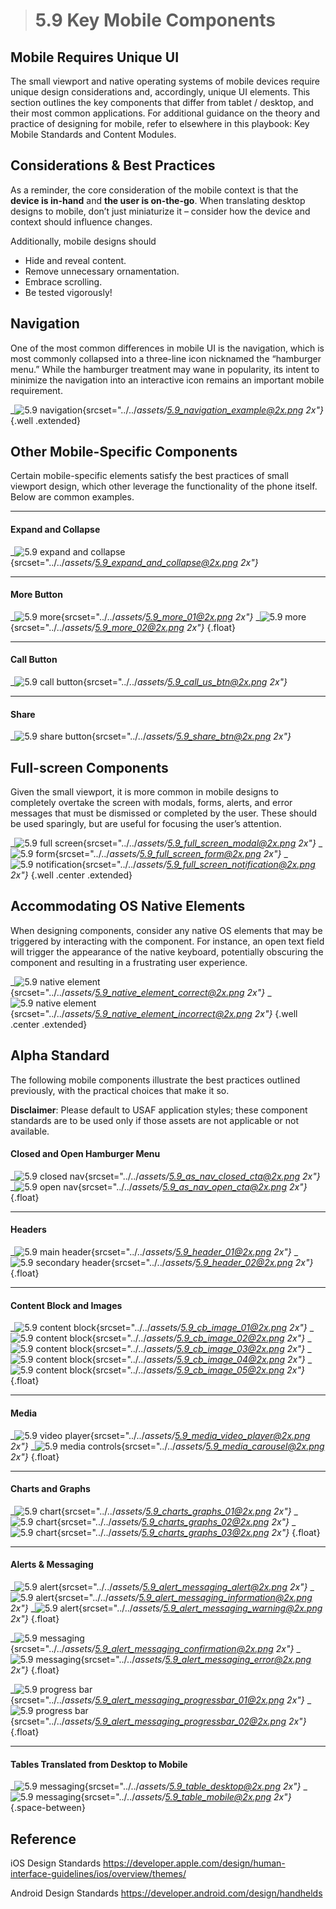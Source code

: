 > # **5.9** Key Mobile Components

## Mobile Requires Unique UI

The small viewport and native operating systems of mobile devices require unique design considerations and, accordingly, unique UI elements. This section outlines the key components that differ from tablet / desktop, and their most common applications. For additional guidance on the theory and practice of designing for mobile, refer to elsewhere in this playbook: Key Mobile Standards and Content Modules.

## Considerations & Best Practices

As a reminder, the core consideration of the mobile context is that the **device is in-hand** and **the user is on-the-go**. When translating desktop designs to mobile, don’t just miniaturize it – consider how the device and context should influence changes.

Additionally, mobile designs should

- Hide and reveal content.
- Remove unnecessary ornamentation. 
- Embrace scrolling. 
- Be tested vigorously!

## Navigation

One of the most common differences in mobile UI is the navigation, which is most commonly collapsed into a three-line icon nicknamed the “hamburger menu.” While the hamburger treatment may wane in popularity, its intent to minimize the navigation into an interactive icon remains an important mobile requirement.

_![5.9 navigation](../_assets/5.9_navigation_example.png){srcset="../../_assets/5.9_navigation_example@2x.png 2x"}_
{.well .extended}

## Other Mobile-Specific Components

Certain mobile-specific elements satisfy the best practices of small viewport design, which other leverage the functionality of the phone itself. Below are common examples.

---

#### Expand and Collapse

_![5.9 expand and collapse](../_assets/5.9_expand_and_collapse.png){srcset="../../_assets/5.9_expand_and_collapse@2x.png 2x"}_

---

#### More Button

_![5.9 more](../_assets/5.9_more_01.png){srcset="../../_assets/5.9_more_01@2x.png 2x"}_
_![5.9 more](../_assets/5.9_more_02.png){srcset="../../_assets/5.9_more_02@2x.png 2x"}_
{.float}

---

#### Call Button

_![5.9 call button](../_assets/5.9_call_us_btn.png){srcset="../../_assets/5.9_call_us_btn@2x.png 2x"}_

---

#### Share

_![5.9 share button](../_assets/5.9_share_btn.png){srcset="../../_assets/5.9_share_btn@2x.png 2x"}_

## Full-screen Components

Given the small viewport, it is more common in mobile designs to completely overtake the screen with modals, forms, alerts, and error messages that must be dismissed or completed by the user. These should be used sparingly, but are useful for focusing the user’s attention.

_![5.9 full screen](../_assets/5.9_full_screen_modal.png){srcset="../../_assets/5.9_full_screen_modal@2x.png 2x"}_
_![5.9 form](../_assets/5.9_full_screen_form.png){srcset="../../_assets/5.9_full_screen_form@2x.png 2x"}_
_![5.9 notification](../_assets/5.9_full_screen_notification.png){srcset="../../_assets/5.9_full_screen_notification@2x.png 2x"}_
{.well .center .extended}

## Accommodating OS Native Elements

When designing components, consider any native OS elements that may be triggered by interacting with the component. For instance, an open text field will trigger the appearance of the native keyboard, potentially obscuring the component and resulting in a frustrating user experience.

_![5.9 native element](../_assets/5.9_native_element_correct.png){srcset="../../_assets/5.9_native_element_correct@2x.png 2x"}_
_![5.9 native element](../_assets/5.9_native_element_incorrect.png){srcset="../../_assets/5.9_native_element_incorrect@2x.png 2x"}_
{.well .center .extended}

## Alpha Standard

The following mobile components illustrate the best practices outlined previously, with the practical choices that make it so.

**Disclaimer**: Please default to USAF application styles; these component standards are to be used only if those assets are not applicable or not available.

#### Closed and Open Hamburger Menu

_![5.9 closed nav](../_assets/5.9_as_nav_closed_cta.png){srcset="../../_assets/5.9_as_nav_closed_cta@2x.png 2x"}_
_![5.9 open nav](../_assets/5.9_as_nav_open_cta.png){srcset="../../_assets/5.9_as_nav_open_cta@2x.png 2x"}_
{.float}

---

#### Headers

_![5.9 main header](../_assets/5.9_header_01.png){srcset="../../_assets/5.9_header_01@2x.png 2x"}_
_![5.9 secondary header](../_assets/5.9_header_02.png){srcset="../../_assets/5.9_header_02@2x.png 2x"}_
{.float}

---

#### Content Block and Images

_![5.9 content block](../_assets/5.9_cb_image_01.png){srcset="../../_assets/5.9_cb_image_01@2x.png 2x"}_
_![5.9 content block](../_assets/5.9_cb_image_02.png){srcset="../../_assets/5.9_cb_image_02@2x.png 2x"}_
_![5.9 content block](../_assets/5.9_cb_image_03.png){srcset="../../_assets/5.9_cb_image_03@2x.png 2x"}_
_![5.9 content block](../_assets/5.9_cb_image_04.png){srcset="../../_assets/5.9_cb_image_04@2x.png 2x"}_
_![5.9 content block](../_assets/5.9_cb_image_05.png){srcset="../../_assets/5.9_cb_image_05@2x.png 2x"}_
{.float}

---

#### Media

_![5.9 video player](../_assets/5.9_media_video_player.png){srcset="../../_assets/5.9_media_video_player@2x.png 2x"}_
_![5.9 media controls](../_assets/5.9_media_carousel.png){srcset="../../_assets/5.9_media_carousel@2x.png 2x"}_
{.float}

---

#### Charts and Graphs

_![5.9 chart](../_assets/5.9_charts_graphs_01.png){srcset="../../_assets/5.9_charts_graphs_01@2x.png 2x"}_
_![5.9 chart](../_assets/5.9_charts_graphs_02.png){srcset="../../_assets/5.9_charts_graphs_02@2x.png 2x"}_
_![5.9 chart](../_assets/5.9_charts_graphs_03.png){srcset="../../_assets/5.9_charts_graphs_03@2x.png 2x"}_
{.float}

---

#### Alerts & Messaging

_![5.9 alert](../_assets/5.9_alert_messaging_alert.png){srcset="../../_assets/5.9_alert_messaging_alert@2x.png 2x"}_
_![5.9 alert](../_assets/5.9_alert_messaging_information.png){srcset="../../_assets/5.9_alert_messaging_information@2x.png 2x"}_
_![5.9 alert](../_assets/5.9_alert_messaging_warning.png){srcset="../../_assets/5.9_alert_messaging_warning@2x.png 2x"}_
{.float}

_![5.9 messaging](../_assets/5.9_alert_messaging_confirmation.png){srcset="../../_assets/5.9_alert_messaging_confirmation@2x.png 2x"}_
_![5.9 messaging](../_assets/5.9_alert_messaging_error.png){srcset="../../_assets/5.9_alert_messaging_error@2x.png 2x"}_
{.float}

_![5.9 progress bar](../_assets/5.9_alert_messaging_progressbar_01.png){srcset="../../_assets/5.9_alert_messaging_progressbar_01@2x.png 2x"}_
_![5.9 progress bar](../_assets/5.9_alert_messaging_progressbar_02.png){srcset="../../_assets/5.9_alert_messaging_progressbar_02@2x.png 2x"}_
{.float}

---

#### Tables Translated from Desktop to Mobile

_![5.9 messaging](../_assets/5.9_table_desktop.png){srcset="../../_assets/5.9_table_desktop@2x.png 2x"}_
_![5.9 messaging](../_assets/5.9_table_mobile.png){srcset="../../_assets/5.9_table_mobile@2x.png 2x"}_
{.space-between}

## Reference

iOS Design Standards
https://developer.apple.com/design/human-interface-guidelines/ios/overview/themes/
 
Android Design Standards
https://developer.android.com/design/handhelds  
 
 